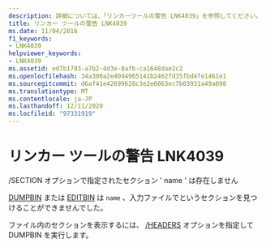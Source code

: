 ```yaml
---
description: 詳細については、「リンカーツールの警告 LNK4039」を参照してください。
title: リンカー ツールの警告 LNK4039
ms.date: 11/04/2016
f1_keywords:
- LNK4039
helpviewer_keywords:
- LNK4039
ms.assetid: ed7b1783-a7b2-4d3e-8afb-ca1648dae2c2
ms.openlocfilehash: 34a300a2e40d4965141b2462fd35fbd4fe1461e1
ms.sourcegitcommit: d6af41e42699628c3e2e6063ec7b03931a49a098
ms.translationtype: MT
ms.contentlocale: ja-JP
ms.lasthandoff: 12/11/2020
ms.locfileid: "97331919"
---
```

# <a name="linker-tools-warning-lnk4039"></a>リンカー ツールの警告 LNK4039

/SECTION オプションで指定されたセクション ' name ' は存在しません

[DUMPBIN](../../build/reference/dumpbin-reference.md) または [EDITBIN](../../build/reference/editbin-reference.md) は `name` 、入力ファイルでというセクションを見つけることができませんでした。

ファイル内のセクションを表示するには、 [/HEADERS](../../build/reference/headers.md) オプションを指定して DUMPBIN を実行します。
